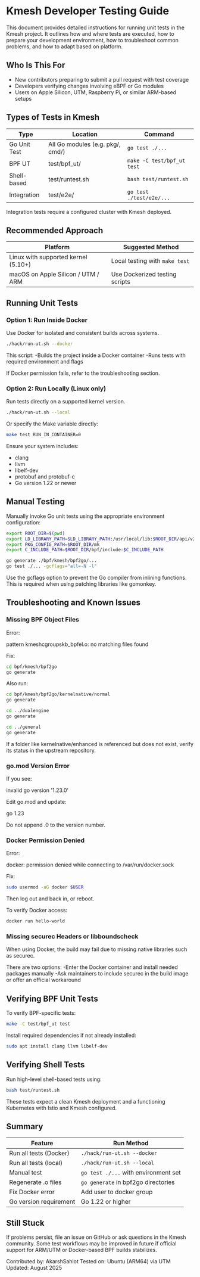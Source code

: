 # Kmesh Developer Testing Guide

This document provides detailed instructions for running unit tests in the Kmesh project. It outlines how and where tests are executed, how to prepare your development environment, how to troubleshoot common problems, and how to adapt based on platform.

## Who Is This For

- New contributors preparing to submit a pull request with test coverage
- Developers verifying changes involving eBPF or Go modules
- Users on Apple Silicon, UTM, Raspberry Pi, or similar ARM-based setups

## Types of Tests in Kmesh

| Type         | Location                           | Command                              |
|--------------|-------------------------------------|---------------------------------------|
| Go Unit Test | All Go modules (e.g. pkg/, cmd/)    | `go test ./...`                       |
| BPF UT       | test/bpf_ut/                        | `make -C test/bpf_ut test`            |
| Shell-based  | test/runtest.sh                     | `bash test/runtest.sh`                |
| Integration  | test/e2e/                           | `go test ./test/e2e/...`              |

Integration tests require a configured cluster with Kmesh deployed.

## Recommended Approach

| Platform                          | Suggested Method                     |
|-----------------------------------|--------------------------------------|
| Linux with supported kernel (5.10+) | Local testing with `make test`       |
| macOS on Apple Silicon / UTM / ARM | Use Dockerized testing scripts       |

## Running Unit Tests

### Option 1: Run Inside Docker

Use Docker for isolated and consistent builds across systems.

```bash
./hack/run-ut.sh --docker
```

This script:
-Builds the project inside a Docker container
-Runs tests with required environment and flags

If Docker permission fails, refer to the troubleshooting section.

### Option 2: Run Locally (Linux only)

Run tests directly on a supported kernel version.

```bash
./hack/run-ut.sh --local
```

Or specify the Make variable directly:

```bash
make test RUN_IN_CONTAINER=0
```

Ensure your system includes:

- clang
- llvm
- libelf-dev
- protobuf and protobuf-c
- Go version 1.22 or newer

## Manual Testing

Manually invoke Go unit tests using the appropriate environment configuration:

```bash
export ROOT_DIR=$(pwd)
export LD_LIBRARY_PATH=$LD_LIBRARY_PATH:/usr/local/lib:$ROOT_DIR/api/v2-c:$ROOT_DIR/bpf/deserialization_to_bpf_map
export PKG_CONFIG_PATH=$ROOT_DIR/mk
export C_INCLUDE_PATH=$ROOT_DIR/bpf/include:$C_INCLUDE_PATH

go generate ./bpf/kmesh/bpf2go/...
go test ./... -gcflags="all=-N -l"
```

Use the gcflags option to prevent the Go compiler from inlining functions. This is required when using patching libraries like gomonkey.

## Troubleshooting and Known Issues

### Missing BPF Object Files

Error:

pattern kmeshcgroupskb_bpfel.o: no matching files found

Fix:

```bash
cd bpf/kmesh/bpf2go
go generate
```

Also run:

```bash
cd bpf/kmesh/bpf2go/kernelnative/normal
go generate

cd ../dualengine
go generate

cd ../general
go generate
```

If a folder like kernelnative/enhanced is referenced but does not exist, verify its status in the upstream repository.

### go.mod Version Error

If you see:

invalid go version '1.23.0'

Edit go.mod and update:

go 1.23

Do not append .0 to the version number.

### Docker Permission Denied

Error:

docker: permission denied while connecting to /var/run/docker.sock

Fix:

```bash
sudo usermod -aG docker $USER
```

Then log out and back in, or reboot.

To verify Docker access:

```bash
docker run hello-world
```

### Missing securec Headers or libboundscheck

When using Docker, the build may fail due to missing native libraries such as securec.

There are two options:
-Enter the Docker container and install needed packages manually
-Ask maintainers to include securec in the build image or offer an official workaround

## Verifying BPF Unit Tests

To verify BPF-specific tests:

```bash
make -C test/bpf_ut test
```

Install required dependencies if not already installed:

```bash
sudo apt install clang llvm libelf-dev
```

## Verifying Shell Tests

Run high-level shell-based tests using:

```bash
bash test/runtest.sh
```

These tests expect a clean Kmesh deployment and a functioning Kubernetes with Istio and Kmesh configured.

## Summary

| Feature                  | Run Method                            |
|--------------------------|----------------------------------------|
| Run all tests (Docker)   | `./hack/run-ut.sh --docker`           |
| Run all tests (local)    | `./hack/run-ut.sh --local`            |
| Manual test              | `go test ./...` with environment set  |
| Regenerate .o files      | `go generate` in bpf2go directories   |
| Fix Docker error         | Add user to docker group              |
| Go version requirement   | Go 1.22 or higher                     |

## Still Stuck

If problems persist, file an issue on GitHub or ask questions in the Kmesh community. Some test workflows may be improved in future if official support for ARM/UTM or Docker-based BPF builds stabilizes.

Contributed by: AkarshSahlot
Tested on: Ubuntu (ARM64) via UTM
Updated: August 2025
